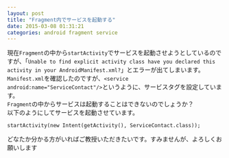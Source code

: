 ```yaml
---
layout: post
title: "Fragment内でサービスを起動する"
date: 2015-03-08 01:31:21
categories: android fragment service
---
```

<p>現在<code>Fragment</code>の中から<code>startActivity</code>でサービスを起動させようとしているのですが、「<code>Unable to find explicit activity class have you declared this activity in your AndroidManifest.xml?</code>」とエラーが出てしまいます。<code>Manifest.xml</code>を確認したのですが、<code>&lt;service android:name="ServiceContact"/&gt;</code>というように、サービスタグを設定しています。<br>
<code>Fragment</code>の中からサービスは起動することはできないのでしょうか？<br>
以下のようにしてサービスを起動させています。</p>

<pre><code>startActivity(new Intent(getActivity(), ServiceContact.class));
</code></pre>

<p>どなたか分かる方がいればご教授いただきたいです。すみませんが、よろしくお願いします</p>
